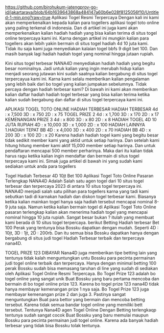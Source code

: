 https://github.com/birohukum-jatengprov-go-id/jakartaraya/blob/64b1639643868a484147a60b6e028f8125056f10/Untitled-1-min.png?raw=true
Aplikasi Togel Resmi Terpercaya Dengan kali ini kami akan memperkenalkan kepada kalian para togellers aplikasi togel toto online yang paling terkenal di indonesia. Dan di artikel ini juga kami akan memperkenalkan kalian hadiah hadiah yang bisa kalian terima di situs togel online terpercaya kami ini. Karna dengan artikel ini mungkin kalian para togellers akan lebih yakin bermain di situs togel hadiah 4d 10 juta kami. Tidak itu saja kami juga menyediakan kalaian togel bbfs 9 digit bet 100. Dan masih banyak lagi hadiah hadiah togel yang nominal hingga jutaan rupiah.


Kini situs togel terbesar NANA4D menyediakan hadiah hadiah yang begitu besar nominalnya. Jadi untuk kalian yang ingin merubah hidup kalian menjadi seorang jutawan kini sudah saatnya kalian bergabung di situs togel terpercayua kami ini. Karna kami selalu memberikan kalian pengalaman yang lebih baik dari bo togel yang kalian jumpakan sebelumnya. Tidak percaya dengan hadiah terbesar kami? Di bawah ini kami akan memberikan kalian daftar hadiah hadiah togel terbesar yang bisa kalian terima ketika kalian sudah bergabung dan daftar di situs togel terpercaya kami ini.

APLIKASI TOGEL TOTO ONLINE HADIAH TERBESAR
HADIAH TERBESAR
4d : x 7,500
3D : x 750
2D : x 75
TOGEL PRIZE 2
4d : x 1,700
3D : x 170
2D : x 17
KEMENANGAN PRIZE 3
4d : x 800
3D : x 80
2D : x 8
HADIAH TOGEL 4D 10 JUTA RUPIAH
4D : x 10,000
3D : x 1,000
2D : x 100
HADIAH LAINNYA 1.HADIAH TEPAT BB
4D : x 4,000
3D : x 400
2D : x 70
HADIAH BB
4D : x 200
3D : x 100
2D : x 20
Karena hadiah hadiah togel kami yang begitu besar tidak sedikit member kami yang aktid untuk setiap harinya. Dan setelah kami hitung hitung member kami aktif 15,000 member setiap harinya. Dan untuk pendaftaran mencapai 500 member perharinya. Maka dari itu kalian tidak harus ragu ketika kalian ingin mendaftar dan bermain di situs togel terpercaya kami ini. Simak juga artikel di bawah ini yang sudah kami sediakan untuk anda para togellers

Togel Hadiah Terbesar 4D 10jt Bet 100
Aplikasi Togel Toto Online Pasaran Terlengkap NANA4D Adalah Salah satu agen togel dari 10 situs togel terbesar dan terpercaya 2023 di antara 10 situs togel terpercaya ini. NANA4D menjadi salah satu pilihan para togellers karna yang tadi kami sebutkan tadi di karnakan hadiah dan diskon togel terbesar kami. Biasanya ketika kalian mainkan togel hanya saja hadiah tersebut mencapai nominal 8-9 juta saja. Namun ketika kalian bermain togel di Aplikasi Togel Toto Online pasaran terlengkap kalian akan menerima hadiah togel yang mencapai nominal hingga 10 juta rupiah. Sangat besar bukan ? itulah yang membuat kami berada di 10 situs togel terpercaya.
berikut Betting Hadiah terbesar Bet 100 Perak yang tentunya bisa Bossku dapatkan dengan mudah. Seperti 4D : 10jt, 3D : 1jt, 2D : 200rb. Dan itu semua bisa Bossku dapatkan hanya dengan bergabung di situs judi togel Hadiah Terbesar terbaik dan terpercaya nana4D.

TOGEL PRIZE 123 DIBAYAR 
Nana4D juga memberikan tipe betting lain yang tentunya tidak kalah menguntungkan untu Bossku para pecinta permainan judi togel online terbaik dan terpercaya. Hanya dengan minimal betting 100 perak Bossku sudah bisa memasang taruhan di line yang sudah di sediakan oleh Aplikasi Togel Online Resmi Terpercaya. Bo Togel Prize 123 adalah bo togel online yang sangat unik Buat Bossku yang baru pertama mencoba dan bermain di bo togel online prize 123. Karena bo togel prize 123 nana4D tidak hanya membayar kemenangan prize 1 nya saja. Bo Togel Prize 123 juga membayar kemenangan prize 2 dan juga 3. Pastinya sangat menguntungkan Buat para bettor yang bermain dan mencoba betting tersebut.
Karena tidak semua bandar togel online yang memiliki bett tersebut. Tentunya Nana4D agen Togel Online Dengan Betting terlengkaqp tentunya sudah sangat cocok Buat Bossku yang baru memulai maupun Bossku para pecinta permainan judi togel online. Karena ada banyak hadiah terbesar yang tidak bisa Bossku tolak tentunya.
